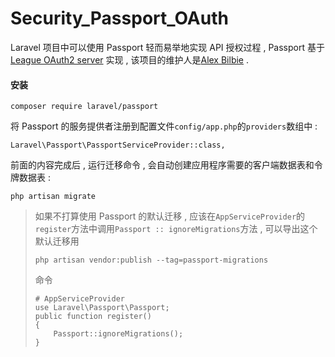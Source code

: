 # Security\_Passport\_OAuth

Laravel 项目中可以使用 Passport 轻而易举地实现 API 授权过程 , Passport 基于 [League OAuth2 server](https://github.com/thephpleague/oauth2-server) 实现 , 该项目的维护人是[Alex Bilbie](https://github.com/alexbilbie) .

#### 安装

```
composer require laravel/passport
```

将 Passport 的服务提供者注册到配置文件`config/app.php`的`providers`数组中 : 

```
Laravel\Passport\PassportServiceProvider::class,
```

前面的内容完成后 , 运行迁移命令 , 会自动创建应用程序需要的客户端数据表和令牌数据表 : 

```
php artisan migrate
```

> 如果不打算使用 Passport 的默认迁移 , 应该在`AppServiceProvider`的`register`方法中调用`Passport :: ignoreMigrations`方法 , 可以导出这个默认迁移用
>
> `php artisan vendor:publish --tag=passport-migrations`
>
> 命令
>
> ```
> # AppServiceProvider
> use Laravel\Passport\Passport;
> public function register()
> {
>     Passport::ignoreMigrations();
> }
> ```



